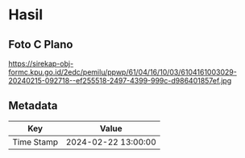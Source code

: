 # Hasil

## Foto C Plano

https://sirekap-obj-formc.kpu.go.id/2edc/pemilu/ppwp/61/04/16/10/03/6104161003029-20240215-092718--ef255518-2497-4399-999c-d986401857ef.jpg


## Metadata

| Key        | Value               |
| ---------- | ------------------- |
| Time Stamp | 2024-02-22 13:00:00 |



